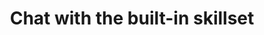 ---
title: Chat with the built-in skillset
redirect_to:
  - https://www.ibm.com/support/knowledgecenter/SS7P7S_ind/watson-assistant-solutions/trial/chat-with-builtin.html
---